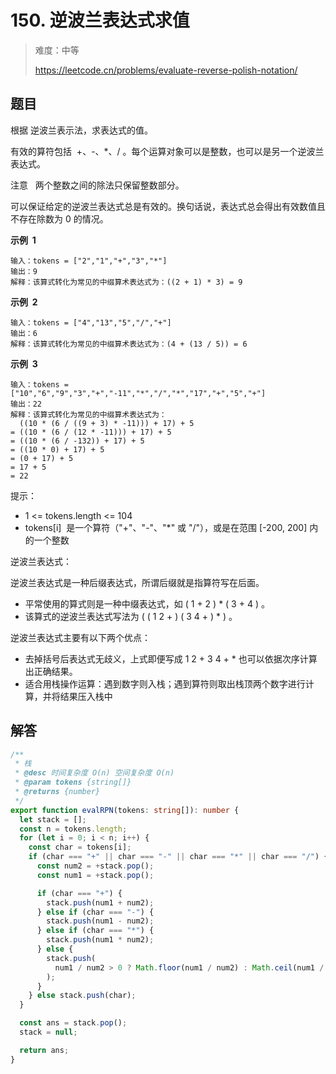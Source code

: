 # 150. 逆波兰表达式求值

> 难度：中等
>
> https://leetcode.cn/problems/evaluate-reverse-polish-notation/

## 题目

根据 逆波兰表示法，求表达式的值。

有效的算符包括  +、-、\*、/ 。每个运算对象可以是整数，也可以是另一个逆波兰表达式。

注意   两个整数之间的除法只保留整数部分。

可以保证给定的逆波兰表达式总是有效的。换句话说，表达式总会得出有效数值且不存在除数为 0 的情况。

**示例  1**

```
输入：tokens = ["2","1","+","3","*"]
输出：9
解释：该算式转化为常见的中缀算术表达式为：((2 + 1) * 3) = 9
```

**示例  2**

```
输入：tokens = ["4","13","5","/","+"]
输出：6
解释：该算式转化为常见的中缀算术表达式为：(4 + (13 / 5)) = 6
```

**示例  3**

```
输入：tokens = ["10","6","9","3","+","-11","*","/","*","17","+","5","+"]
输出：22
解释：该算式转化为常见的中缀算术表达式为：
  ((10 * (6 / ((9 + 3) * -11))) + 17) + 5
= ((10 * (6 / (12 * -11))) + 17) + 5
= ((10 * (6 / -132)) + 17) + 5
= ((10 * 0) + 17) + 5
= (0 + 17) + 5
= 17 + 5
= 22
```

提示：

- 1 <= tokens.length <= 104
- tokens[i]  是一个算符（"+"、"-"、"\*" 或 "/"），或是在范围 [-200, 200] 内的一个整数

逆波兰表达式：

逆波兰表达式是一种后缀表达式，所谓后缀就是指算符写在后面。

- 平常使用的算式则是一种中缀表达式，如 ( 1 + 2 ) \* ( 3 + 4 ) 。
- 该算式的逆波兰表达式写法为 ( ( 1 2 + ) ( 3 4 + ) \* ) 。

逆波兰表达式主要有以下两个优点：

- 去掉括号后表达式无歧义，上式即便写成 1 2 + 3 4 + \* 也可以依据次序计算出正确结果。
- 适合用栈操作运算：遇到数字则入栈；遇到算符则取出栈顶两个数字进行计算，并将结果压入栈中

## 解答

```typescript
/**
 * 栈
 * @desc 时间复杂度 O(n) 空间复杂度 O(n)
 * @param tokens {string[]}
 * @returns {number}
 */
export function evalRPN(tokens: string[]): number {
  let stack = [];
  const n = tokens.length;
  for (let i = 0; i < n; i++) {
    const char = tokens[i];
    if (char === "+" || char === "-" || char === "*" || char === "/") {
      const num2 = +stack.pop();
      const num1 = +stack.pop();

      if (char === "+") {
        stack.push(num1 + num2);
      } else if (char === "-") {
        stack.push(num1 - num2);
      } else if (char === "*") {
        stack.push(num1 * num2);
      } else {
        stack.push(
          num1 / num2 > 0 ? Math.floor(num1 / num2) : Math.ceil(num1 / num2)
        );
      }
    } else stack.push(char);
  }

  const ans = stack.pop();
  stack = null;

  return ans;
}
```
